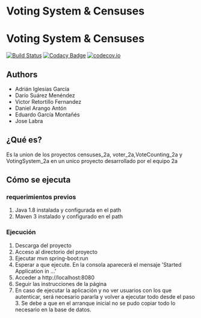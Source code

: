 # Voting System & Censuses

# Voting System & Censuses

[![Build Status](https://travis-ci.org/Arquisoft/VotingSystem_2a.svg?branch=master)](https://travis-ci.org/Arquisoft/VotingSystem)
[![Codacy Badge](https://api.codacy.com/project/badge/grade/fd857e92583544eb94491a505f0200a0)](https://www.codacy.com/app/jelabra/VotingSystem)
[![codecov.io](https://codecov.io/github/Arquisoft/VotingSystem/coverage.svg?branch=master)](https://codecov.io/github/Arquisoft/VotingSystem?branch=master)


## Authors
* Adrián Iglesias García
* Darío Suárez Menéndez
* Victor Retortillo Fernandez
* Daniel Arango Antón
* Eduardo García Montañés
* Jose Labra

## ¿Qué es?
Es la union de los proyectos censuses_2a, voter_2a,VoteCounting_2a y VotingSystem_2a en un unico proyecto desarrollado por el equipo 2a

## Cómo se ejecuta

### requerimientos previos
1. Java 1.8 instalada y configurada en el path
2. Maven 3 instalado y configurado en el path

### Ejecución
1. Descarga del proyecto
2. Acceso al directorio del proyecto
3. Ejecutar mvn spring-boot:run
4. Esperar a que ejecute. En la consola aparecerá el mensaje 'Started Application in ...'
5. Acceder a http://localhost:8080
6. Seguir las instrucciones de la página
7. En caso de ejecutar la aplicación y no ver usuarios con los que autenticar, será necesario pararla y volver a ejecutar todo desde el paso 3. Se debe a que en el arranque inicial no se pudo copiar todo lo necesario en la base de datos.




